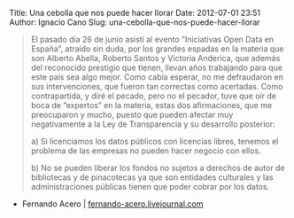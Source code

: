 Title: Una cebolla que nos puede hacer llorar
Date: 2012-07-01 23:51
Author: Ignacio Cano
Slug: una-cebolla-que-nos-puede-hacer-llorar

> El pasado día 26 de junio asistí al evento ”Iniciativas Open Data en
> España”, atraído sin duda, por los grandes espadas en la materia que
> son Alberto Abella, Roberto Santos y Victoria Anderica, que además del
> reconocido prestigio que tienen, llevan años trabajando para que este
> país sea algo mejor. Como cabía esperar, no me defraudaron en sus
> intervenciones, que fueron tan correctas como acertadas. Como
> contrapartida, y diré el pecado, pero no el pecador, tuve que oír de
> boca de ”expertos” en la materia, estas dos afirmaciones, que me
> preocuparon y mucho, puesto que pueden afectar muy negativamente a la
> Ley de Transparencia y su desarrollo posterior:
>
> ​a) Si licenciamos los datos públicos con licencias libres, tenemos el
> problema de las empresas no pueden hacer negocio con ellos.
>
> ​b) No se pueden liberar los fondos no sujetos a derechos de autor de
> bibliotecas y de pinacotecas ya que son entidades culturales y las
> administraciones públicas tienen que poder cobrar por los datos.

- Fernando Acero | [fernando-acero.livejournal.com][]

  [fernando-acero.livejournal.com]: http://fernando-acero.livejournal.com/87876.html
    "Una cebolla que nos puede hacer llorar"
